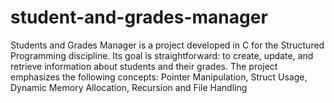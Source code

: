 # student-and-grades-manager
Students and Grades Manager is a project developed in C for the Structured Programming discipline. Its goal is straightforward: to create, update, and retrieve information about students and their grades. The project emphasizes the following concepts: Pointer Manipulation, Struct Usage, Dynamic Memory Allocation, Recursion and File Handling

